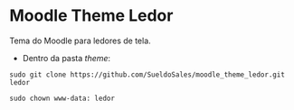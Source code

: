 # Moodle Theme Ledor

Tema do Moodle para ledores de tela.

- Dentro da pasta *theme*:

```
sudo git clone https://github.com/SueldoSales/moodle_theme_ledor.git ledor

sudo chown www-data: ledor
```
